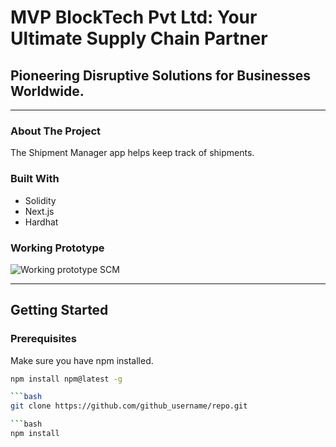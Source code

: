 # MVP BlockTech Pvt Ltd: Your Ultimate Supply Chain Partner
## Pioneering Disruptive Solutions for Businesses Worldwide.

---

### About The Project
The Shipment Manager app helps keep track of shipments.

### Built With
- Solidity
- Next.js
- Hardhat

### Working Prototype
![Working prototype SCM](https://github.com/chanderprakash20/tracker/assets/132908264/75d73f31-9523-4f6f-a079-f3d09161f041)

---

## Getting Started

### Prerequisites
Make sure you have npm installed.

```bash
npm install npm@latest -g

```bash
git clone https://github.com/github_username/repo.git

```bash
npm install

